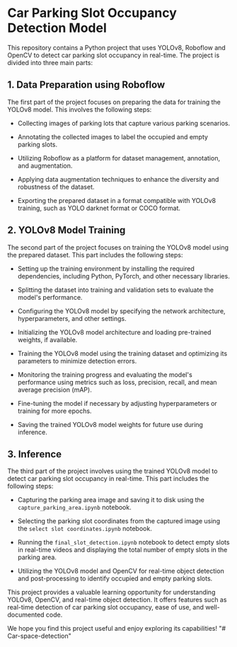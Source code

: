 
# Car Parking Slot Occupancy Detection Model
This repository contains a Python project that uses YOLOv8, Roboflow and OpenCV to detect car parking slot occupancy in real-time. The project is divided into three main parts:
## 1. Data Preparation using Roboflow
The first part of the project focuses on preparing the data for training the YOLOv8 model. This involves the following steps:

- Collecting images of parking lots that capture various parking scenarios.

- Annotating the collected images to label the occupied and empty parking slots.

- Utilizing Roboflow as a platform for dataset management, annotation, and augmentation.

- Applying data augmentation techniques to enhance the diversity and robustness of the dataset.

- Exporting the prepared dataset in a format compatible with YOLOv8 training, such as YOLO darknet format or COCO format.

## 2. YOLOv8 Model Training
The second part of the project focuses on training the YOLOv8 model using the prepared dataset. This part includes the following steps:

- Setting up the training environment by installing the required dependencies, including Python, PyTorch, and other necessary libraries.

- Splitting the dataset into training and validation sets to evaluate the model's performance.

- Configuring the YOLOv8 model by specifying the network architecture, hyperparameters, and other settings.

- Initializing the YOLOv8 model architecture and loading pre-trained weights, if available.

- Training the YOLOv8 model using the training dataset and optimizing its parameters to minimize detection errors.

- Monitoring the training progress and evaluating the model's performance using metrics such as loss, precision, recall, and mean average precision (mAP).

- Fine-tuning the model if necessary by adjusting hyperparameters or training for more epochs.

- Saving the trained YOLOv8 model weights for future use during inference.

## 3. Inference
The third part of the project involves using the trained YOLOv8 model to detect car parking slot occupancy in real-time. This part includes the following steps:

- Capturing the parking area image and saving it to disk using the `capture_parking_area.ipynb` notebook.

- Selecting the parking slot coordinates from the captured image using the `select slot coordinates.ipynb` notebook.

- Running the `final_slot_detection.ipynb` notebook to detect empty slots in real-time videos and displaying the total number of empty slots in the parking area.

- Utilizing the YOLOv8 model and OpenCV for real-time object detection and post-processing to identify occupied and empty parking slots.

This project provides a valuable learning opportunity for understanding YOLOv8, OpenCV, and real-time object detection. It offers features such as real-time detection of car parking slot occupancy, ease of use, and well-documented code.

We hope you find this project useful and enjoy exploring its capabilities!
"# Car-space-detection" 
